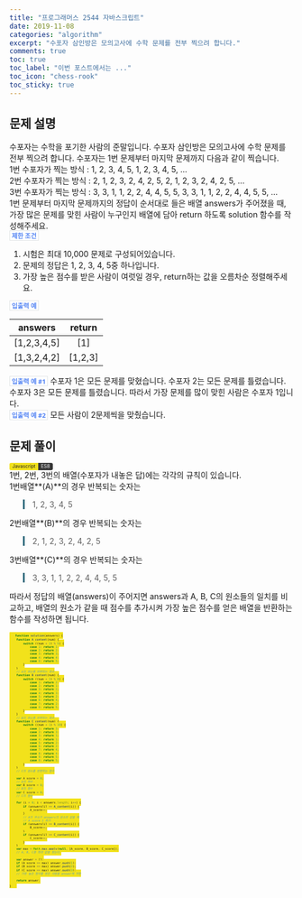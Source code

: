 ```yaml
---
title: "프로그래머스 2544 자바스크립트"
date: 2019-11-08
categories: "algorithm"
excerpt: "수포자 삼인방은 모의고사에 수학 문제를 전부 찍으려 합니다."
comments: true
toc: true 
toc_label: "이번 포스트에서는 ..." 
toc_icon: "chess-rook"
toc_sticky: true
---
```


## 문제 설명
수포자는 수학을 포기한 사람의 준말입니다. 수포자 삼인방은 모의고사에 수학 문제를 전부 찍으려 합니다. 수포자는 1번 문제부터 마지막 문제까지 다음과 같이 찍습니다.

1번 수포자가 찍는 방식 : 1, 2, 3, 4, 5, 1, 2, 3, 4, 5, ...

2번 수포자가 찍는 방식 : 2, 1, 2, 3, 2, 4, 2, 5, 2, 1, 2, 3, 2, 4, 2, 5, ...

3번 수포자가 찍는 방식 : 3, 3, 1, 1, 2, 2, 4, 4, 5, 5, 3, 3, 1, 1, 2, 2, 4, 4, 5, 5, ...

1번 문제부터 마지막 문제까지의 정답이 순서대로 들은 배열 answers가 주어졌을 때, 가장 많은 문제를 맞힌 사람이 누구인지 배열에 담아 return 하도록 solution 함수를 작성해주세요.

`제한 조건`

1. 시험은 최대 10,000 문제로 구성되어있습니다.
2. 문제의 정답은 1, 2, 3, 4, 5중 하나입니다.
3. 가장 높은 점수를 받은 사람이 여럿일 경우, return하는 값을 오름차순 정렬해주세요.

`입출력 예`

|   answers   | return  |
| :---------: | :-----: |
| [1,2,3,4,5] |   [1]   |
| [1,3,2,4,2] | [1,2,3] |

`입출력 예 #1`
수포자 1은 모든 문제를 맞혔습니다.
수포자 2는 모든 문제를 틀렸습니다.
수포자 3은 모든 문제를 틀렸습니다.
따라서 가장 문제를 많이 맞힌 사람은 수포자 1입니다.

`입출력 예 #2`
모든 사람이 2문제씩을 맞췄습니다.

## 문제 풀이
<a class="Javascript">Javascript</a><a class="Javascriptver">ES8</a>

1번, 2번, 3번의 배열(수포자가 내놓은 답)에는 각각의 규칙이 있습니다. 

1번배열**(A)**의 경우 반복되는 숫자는 

> 1, 2, 3, 4, 5

2번배열**(B)**의 경우 반복되는 숫자는 

> 2, 1, 2, 3, 2, 4, 2, 5

3번배열**(C)**의 경우 반복되는 숫자는 

> 3, 3, 1, 1, 2, 2, 4, 4, 5, 5

따라서 정답의 배열(answers)이 주어지면 answers과 A, B, C의 원소들의 일치를 비교하고, 배열의 원소가 같을 때 점수를 추가시켜 가장 높은 점수를 얻은 배열을 반환하는 함수를 작성하면 됩니다.

~~~javascript
function solution(answers) {
    function A_content(num) {
        switch ((num + 1) % 5) {
            case 1: return 1;
            case 2: return 2;
            case 3: return 3;
            case 4: return 4;
            case 0: return 5;
        }
    }
    // A의 원소를 반환하는 함수
    function B_content(num) {
        switch ((num + 1) % 8) {
            case 1: return 2;
            case 2: return 1;
            case 3: return 2;
            case 4: return 3;
            case 5: return 2;
            case 6: return 4;
            case 7: return 2;
            case 0: return 5;
        }
    }
    // B의 원소를 반환하는 함수
    function C_content(num) {
        switch ((num + 1) % 10) {
            case 1: return 3;
            case 2: return 3;
            case 3: return 1;
            case 4: return 1;
            case 5: return 2;
            case 6: return 2;
            case 7: return 4;
            case 8: return 4;
            case 9: return 5;
            case 0: return 5;
        }
    }
    // C의 원소를 반환하는 함수

    var A_score = 0;
    // A의 점수
    var B_score = 0;
    // B의 점수
    var C_score = 0;
    // C의 점수

    for (i = 0; i < answers.length; i++) {
        if (answers[i] == A_content(i)) {
            A_score++;
        }
        // A의 원소가 answers의 원소와 같을 때
        // A_score 1 증가
        if (answers[i] == B_content(i)) {
            B_score++;
        }
        if (answers[i] == C_content(i)) {
            C_score++;
        }
    }
    var max = Math.max.apply(null, [A_score, B_score, C_score]);
    // A, B, C중 최대 값을 찾는다.

    var answer = [];
    if (A_score == max) answer.push(1);
    if (B_score == max) answer.push(2);
    if (C_score == max) answer.push(3);
    // 가장 높은 점수를 받은 사람을 answer에 저장

    return answer;
}
~~~
<style>
blockquote{
    border-left: 0.25em solid #266477;
}
</style>
<style>
.page__content h1,
.page__content h2
{
    padding-bottom: 0.5em;
    border-bottom: 1px solid #89ddff;
}
</style>

<style>
    p{
        margin-block-start: 0em;
        margin-block-end: 0em;
        margin-inline-start: 0px;
        margin-inline-end: 0px;
        margin-top:0px;
        margin-bottom: 0px;
    }
</style>
<style>
        .MySQL {
            display: inline;
            padding-left: 5px;
            padding-right: 5px;
            padding-top: 1px;
            padding-bottom: 2px;
            font-size: 0.6em;
            text-align: center;
            background-color: #52809c;
            color: #f8fafc;
            border-top-left-radius: 3px;
            border-bottom-left-radius: 3px;
            content: "MySQL"
        }

        .MySQLver {
            display: inline;
            padding-left: 5px;
            padding-right: 5px;
            padding-top: 1px;
            padding-bottom: 2px;
            font-size: 0.6em;
            text-align: center;
            background-color: #f8981d;
            color: #f8fafc;
            border-top-right-radius: 3px;
            border-bottom-right-radius: 3px;
        }
</style>
<style>
        .Javascript {
            display: inline;
            padding-left: 5px;
            padding-right: 5px;
            padding-top: 1px;
            padding-bottom: 2px;
            font-size: 0.6em;
            text-align: center;
            background-color: #f2e21b;
            color: #222;
            border-top-left-radius: 3px;
            border-bottom-left-radius: 3px;
        }

        .Javascriptver {
            display: inline;
            padding-left: 5px;
            padding-right: 5px;
            padding-top: 1px;
            padding-bottom: 2px;
            font-size: 0.6em;
            text-align: center;
            background-color: #000000c7;
            color: #f8fafc;
            border-top-right-radius: 3px;
            border-bottom-right-radius: 3px;
        }
</style>
<style>
        .PHP {
            display: inline;
            padding-left: 5px;
            padding-right: 5px;
            padding-top: 1px;
            padding-bottom: 2px;
            font-size: 0.6em;
            text-align: center;
            background-color: #777bb3;
            color: #f8fafc;
            border-top-left-radius: 3px;
            border-bottom-left-radius: 3px;
            content: "MySQL"
        }

        .PHPver {
            display: inline;
            padding-left: 5px;
            padding-right: 5px;
            padding-top: 1px;
            padding-bottom: 2px;
            font-size: 0.6em;
            text-align: center;
            background-color: #000000c7;
            color: #f8fafc;
            border-top-right-radius: 3px;
            border-bottom-right-radius: 3px;
        }
</style>
<style>
        .Python {
            display: inline;
            padding-left: 5px;
            padding-right: 5px;
            padding-top: 1px;
            padding-bottom: 2px;
            font-size: 0.6em;
            text-align: center;
            background-color: #0277bd;
            color: #f8fafc;
            border-top-left-radius: 3px;
            border-bottom-left-radius: 3px;
        }

        .Pythonver {
            display: inline;
            padding-left: 5px;
            padding-right: 5px;
            padding-top: 1px;
            padding-bottom: 2px;
            font-size: 0.6em;
            text-align: center;
            background-color: #ffc107;
            color: #f8fafc;
            border-top-right-radius: 3px;
            border-bottom-right-radius: 3px;
        }
</style>
<style>
.page h1:before {
    padding-right: 0.3em;
    color: #9ddcff;
    content: "/";
}

.page h2:before {
    padding-right: 0.3em;
    color: #9ddcff;
    content: "//";
}

.page h3:before {
    padding-right: 0.3em;
    color: #9ddcff;
    content: "///";
}

.page h4:before {
    padding-right: 0.3em;
    color: #9ddcff;
    content: "////";
}

p>code,
a>code,
li>code,
figcaption>code,
td>code {
    padding-left: 0.18rem;
    padding-right: 0.18rem;
    padding-top: 0.09rem;
    font-size: 0.8em;
    background: #fff;
    color: #5283f3;
    border: solid 1px #e1e4e5;
    border-radius: 0px;
    font-family: open sans,clear sans,helvetica neue,Helvetica,Arial,sans-serif;
    font-weight: bold;
}
</style>

